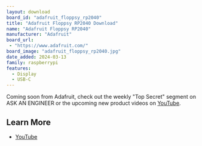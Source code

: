 ```yaml
---
layout: download
board_id: "adafruit_floppsy_rp2040"
title: "Adafruit Floppsy RP2040 Download"
name: "Adafruit Floppsy RP2040"
manufacturer: "Adafruit"
board_url:
 - "https://www.adafruit.com/"
board_image: "adafruit_floppsy_rp2040.jpg"
date_added: 2024-03-13
family: raspberrypi
features:
  - Display
  - USB-C
---
```


Coming soon from Adafruit, check out the weekly "Top Secret" segment on ASK AN ENGINEER or the upcoming new product videos on [YouTube](https://www.youtube.com/adafruit).

## Learn More

* [YouTube](https://youtu.be/qldx4CtDDGs?si=ceHoqA7LALtyojni)